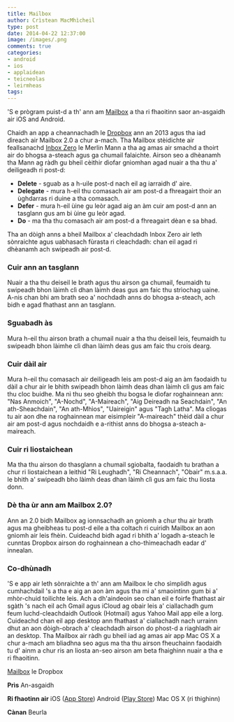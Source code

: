 ```yaml
---
title: Mailbox
author: Crìstean MacMhìcheil
type: post
date: 2014-04-22 12:37:00
image: /images/.png
comments: true
categories:
- android
- ios
- applaidean
- teicneolas
- leirmheas
tags:
---
```


'S e prògram puist-d a th' ann am [Mailbox](https://web.archive.org/web/20160314163527/http://www.mailboxapp.com/) a tha ri fhaoitinn saor an-asgaidh air iOS and Android.

<!--more-->

Chaidh an app a cheannachadh le [Dropbox](https://web.archive.org/web/20160314163527/https://www.dropbox.com/) ann an 2013 agus tha iad dìreach air Mailbox 2.0 a chur a-mach. Tha Mailbox stèidichte air feallsanachd [Inbox Zero](https://web.archive.org/web/20160314163527/http://www.43folders.com/43-folders-series-inbox-zero) le Merlin Mann a tha ag amas air smachd a thoirt air do bhogsa a-steach agus ga chumail falaichte. Airson seo a dhèanamh tha Mann ag ràdh gu bheil cèithir dìofar gnìomhan agad nuair a tha thu a' deiligeadh ri post-d:

* **Delete** - sguab as a h-uile post-d nach eil ag iarraidh d' aire.
* **Delegate** - mura h-eil thu comasach air am post-d a fhreagairt thoir an ùghdarras ri duine a tha comasach.
* **Defer** - mura h-eil ùine gu leòr agad aig an àm cuir am post-d ann an tasglann gus am bi ùine gu leòr agad.
* **Do** - ma tha thu comasach air am post-d a fhreagairt dèan e sa bhad.

Tha an dòigh anns a bheil Mailbox a' cleachdadh Inbox Zero air leth sònraichte agus uabhasach fùrasta ri cleachdadh: chan eil agad ri dhèanamh ach swipeadh air post-d.

### Cuir ann an tasglann

Nuair a tha thu deiseil le brath agus thu airson ga chumail, feumaidh tu swipeadh bhon làimh clì dhan làimh deas gus am faic thu strìochag uaine. A-nis chan bhi am brath seo a' nochdadh anns do bhogsa a-steach, ach bidh e agad fhathast ann an tasglann.

### Sguabadh às

Mura h-eil thu airson brath a chumail nuair a tha thu deiseil leis, feumaidh tu swipeadh bhon làimhe clì dhan làimh deas gus am faic thu crois dearg.

### Cuir dàil air

Mura h-eil thu comasach air deiligeadh leis am post-d aig an àm faodaidh tu dàil a chur air le bhith swipeadh bhon làimh deas dhan làimh clì gus am faic thu cloc buidhe. Ma nì thu seo gheibh thu bogsa le dìofar roghainnean ann: "Nas Anmoich", "A-Nochd", "A-Maireach", "Aig Deireadh na Seachdain", "An ath-Sheachdain", "An ath-Mhìos", "Uaireigin" agus "Tagh Latha". Ma clìogas tu air aon dhe na roghainnean mar eisimpleir "A-maireach" thèid dàil a chur air am post-d agus nochdaidh e a-rithist anns do bhogsa a-steach a-maireach.

### Cuir ri liostaichean

Ma tha thu airson do thasglann a chumail sgiobalta, faodaidh tu brathan a chur ri liostaichean a leithid "Ri Leughadh", "Ri Cheannach", "Obair" m.s.a.a. le bhith a' swipeadh bho làimh deas dhan làimh clì gus am faic thu liosta donn.

### Dè tha ùr ann am Mailbox 2.0?

Ann an 2.0 bidh Mailbox ag ionnsachadh an gnìomh a chur thu air brath agus ma gheibheas tu post-d eile a tha coltach ri cuiridh Mailbox an aon gnìomh air leis fhèin. Cuideachd bidh agad ri bhith a' logadh a-steach le cunntas Dropbox airson do roghainnean a cho-thìmeachadh eadar d' innealan.

### Co-dhùnadh

'S e app air leth sònraichte a th' ann am Mailbox le cho sìmplidh agus cumhachdail 's a tha e aig an aon àm agus tha mi a' smaointinn gum bi a' mhòr-chuid toilichte leis. Ach a dh'aindeoin seo chan eil e foirfe fhathast air sgàth 's nach eil ach Gmail agus iCloud ag obair leis a' ciallachadh gum feum luchd-cleachdaidh Outlook (Hotmail) agus Yahoo Mail app eile a lorg. Cuideachd chan eil app desktop ann fhathast a' ciallachadh nach urrainn dhut an aon dòigh-obrach a' cleachdadh airson do phost-d a riaghladh air an desktop. Tha Mailbox air ràdh gu bheil iad ag amas air app Mac OS X a chur a-mach am bliadhna seo agus ma tha thu airson fheuchainn faodaidh tu d' ainm a chur ris an liosta an-seo airson am beta fhaighinn nuair a tha e ri fhaoitinn.

[Mailbox](https://web.archive.org/web/20160314163527/http://www.mailboxapp.com/) le Dropbox

**Prìs** An-asgaidh

**Ri fhaotinn air** iOS ([App Store](https://web.archive.org/web/20160314163527/https://itunes.apple.com/us/app/mailbox/id576502633?mt=8)) Android ([Play Store](https://web.archive.org/web/20160314163527/https://play.google.com/store/apps/details?id=com.mailboxapp)) Mac OS X (ri thighinn)

**Cànan** Beurla

